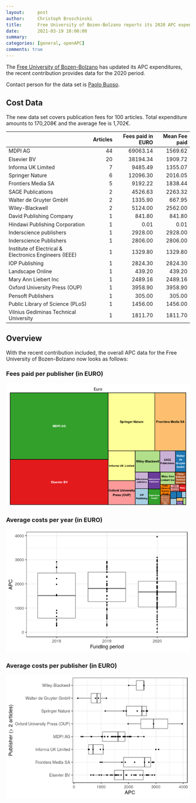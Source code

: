 ```yaml
---
layout:     post
author:     Christoph Broschinski
title:      Free University of Bozen-Bolzano reports its 2020 APC expenditures
date:       2021-03-19 10:00:00
summary:    
categories: [general, openAPC]
comments: true
---
```





The [Free University of Bozen-Bolzano](https://www.unibz.it/) has updated its APC expenditures, the recent contribution provides data for the 2020 period.

Contact person for the data set is [Paolo Buoso](mailto:Paolo.Buoso@unibz.it).

## Cost Data



The new data set covers publication fees for 100 articles. Total expenditure amounts to 170,208€ and the average fee is 1,702€.


|                                                       | Articles| Fees paid in EURO| Mean Fee paid|
|:------------------------------------------------------|--------:|-----------------:|-------------:|
|MDPI AG                                                |       44|          69063.14|       1569.62|
|Elsevier BV                                            |       20|          38194.34|       1909.72|
|Informa UK Limited                                     |        7|           9485.49|       1355.07|
|Springer Nature                                        |        6|          12096.30|       2016.05|
|Frontiers Media SA                                     |        5|           9192.22|       1838.44|
|SAGE Publications                                      |        2|           4526.63|       2263.32|
|Walter de Gruyter GmbH                                 |        2|           1335.90|        667.95|
|Wiley-Blackwell                                        |        2|           5124.00|       2562.00|
|David Publishing Company                               |        1|            841.80|        841.80|
|Hindawi Publishing Corporation                         |        1|              0.01|          0.01|
|Inderscience publishers                                |        1|           2928.00|       2928.00|
|Inderscience Publishers                                |        1|           2806.00|       2806.00|
|Institute of Electrical & Electronics Engineers (IEEE) |        1|           1329.80|       1329.80|
|IOP Publishing                                         |        1|           2824.30|       2824.30|
|Landscape Online                                       |        1|            439.20|        439.20|
|Mary Ann Liebert Inc                                   |        1|           2489.16|       2489.16|
|Oxford University Press (OUP)                          |        1|           3958.90|       3958.90|
|Pensoft Publishers                                     |        1|            305.00|        305.00|
|Public Library of Science (PLoS)                       |        1|           1456.00|       1456.00|
|Vilnius Gediminas Technical University                 |        1|           1811.70|       1811.70|

## Overview

With the recent contribution included, the overall APC data for the Free University of Bozen-Bolzano now looks as follows:

### Fees paid per publisher (in EURO)

![plot of chunk tree_bozen_2021_03_19_full](/figure/tree_bozen_2021_03_19_full-1.png)

###  Average costs per year (in EURO)

![plot of chunk box_bozen_2021_03_19_year_full](/figure/box_bozen_2021_03_19_year_full-1.png)

###  Average costs per publisher (in EURO)

![plot of chunk box_bozen_2021_03_19_publisher_full](/figure/box_bozen_2021_03_19_publisher_full-1.png)
